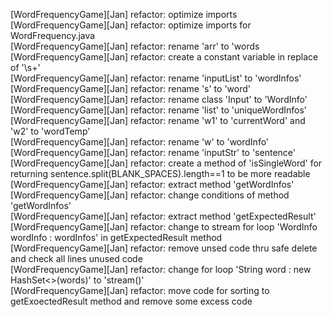 [WordFrequencyGame][Jan] refactor: optimize imports  
[WordFrequencyGame][Jan] refactor: optimize imports for WordFrequency.java  
[WordFrequencyGame][Jan] refactor: rename 'arr' to 'words  
[WordFrequencyGame][Jan] refactor: create a constant variable in replace of '\\s+'  
[WordFrequencyGame][Jan] refactor: rename 'inputList' to 'wordInfos'  
[WordFrequencyGame][Jan] refactor: rename 's' to 'word'  
[WordFrequencyGame][Jan] refactor: rename class 'Input' to 'WordInfo'  
[WordFrequencyGame][Jan] refactor: rename 'list' to 'uniqueWordInfos'  
[WordFrequencyGame][Jan] refactor: rename 'w1' to 'currentWord' and 'w2' to 'wordTemp'  
[WordFrequencyGame][Jan] refactor: rename 'w' to 'wordInfo'  
[WordFrequencyGame][Jan] refactor: rename 'inputStr' to 'sentence'  
[WordFrequencyGame][Jan] refactor: create a method of 'isSingleWord' for returning sentence.split(BLANK_SPACES).length==1 to be more readable  
[WordFrequencyGame][Jan] refactor: extract method 'getWordInfos'  
[WordFrequencyGame][Jan] refactor: change conditions of method 'getWordInfos'  
[WordFrequencyGame][Jan] refactor: extract method 'getExpectedResult'  
[WordFrequencyGame][Jan] refactor: change to stream for loop 'WordInfo wordInfo : wordInfos' in getExpectedResult method  
[WordFrequencyGame][Jan] refactor: remove unsed code thru safe delete and check all lines unused code  
[WordFrequencyGame][Jan] refactor: change for loop 'String word : new HashSet<>(words)' to 'stream()'  
[WordFrequencyGame][Jan] refactor: move code for sorting to getExoectedResult method and remove some excess code